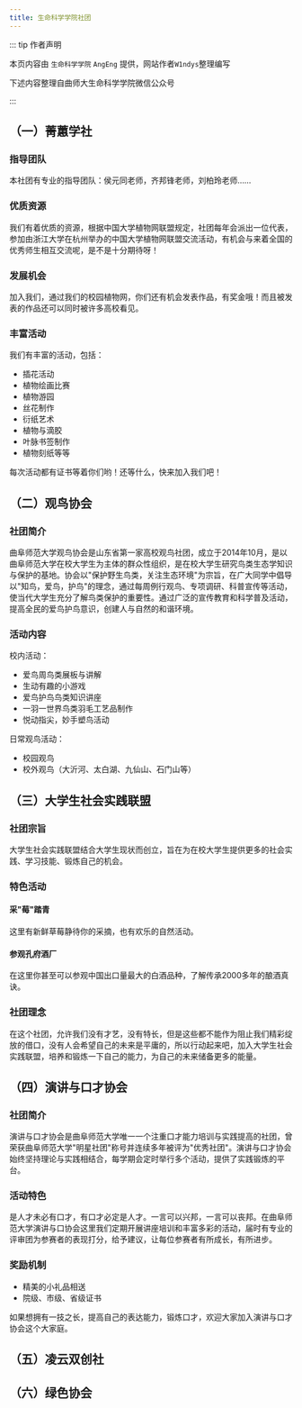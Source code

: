 ```yaml
---
title: 生命科学学院社团
---
```


::: tip 作者声明

本页内容由 `生命科学学院` `AngEng` 提供，网站作者`W1ndys`整理编写

下述内容整理自曲师大生命科学学院微信公众号

:::

## （一）菁蕙学社

### 指导团队
本社团有专业的指导团队：侯元同老师，齐邦锋老师，刘柏玲老师……

### 优质资源
我们有着优质的资源，根据中国大学植物网联盟规定，社团每年会派出一位代表，参加由浙江大学在杭州举办的中国大学植物网联盟交流活动，有机会与来着全国的优秀师生相互交流呢，是不是十分期待呀！

### 发展机会
加入我们，通过我们的校园植物网，你们还有机会发表作品，有奖金哦！而且被发表的作品还可以同时被许多高校看见。

### 丰富活动
我们有丰富的活动，包括：
- 插花活动
- 植物绘画比赛
- 植物游园
- 丝花制作
- 衍纸艺术
- 植物与滴胶
- 叶脉书签制作
- 植物刻纸等等

每次活动都有证书等着你们哟！还等什么，快来加入我们吧！

## （二）观鸟协会

### 社团简介
曲阜师范大学观鸟协会是山东省第一家高校观鸟社团，成立于2014年10月，是以曲阜师范大学在校大学生为主体的群众性组织，是在校大学生研究鸟类生态学知识与保护的基地。协会以"保护野生鸟类，关注生态环境"为宗旨，在广大同学中倡导以"知鸟，爱鸟，护鸟"的理念，通过每周例行观鸟、专项调研、科普宣传等活动，使当代大学生充分了解鸟类保护的重要性。通过广泛的宣传教育和科学普及活动，提高全民的爱鸟护鸟意识，创建人与自然的和谐环境。

### 活动内容
校内活动：
- 爱鸟周鸟类展板与讲解
- 生动有趣的小游戏
- 爱鸟护鸟鸟类知识讲座
- 一羽一世界鸟类羽毛工艺品制作
- 悦动指尖，妙手塑鸟活动

日常观鸟活动：
- 校园观鸟
- 校外观鸟（大沂河、太白湖、九仙山、石门山等）

## （三）大学生社会实践联盟

### 社团宗旨
大学生社会实践联盟结合大学生现状而创立，旨在为在校大学生提供更多的社会实践、学习技能、锻炼自己的机会。

### 特色活动
#### 采"莓"踏青
这里有新鲜草莓静待你的采摘，也有欢乐的自然活动。

#### 参观孔府酒厂
在这里你甚至可以参观中国出口量最大的白酒品种，了解传承2000多年的酿酒真诀。

### 社团理念
在这个社团，允许我们没有才艺，没有特长，但是这些都不能作为阻止我们精彩绽放的借口，没有人会希望自己的未来是平庸的，所以行动起来吧，加入大学生社会实践联盟，培养和锻炼一下自己的能力，为自己的未来储备更多的能量。

## （四）演讲与口才协会

### 社团简介
演讲与口才协会是曲阜师范大学唯一一个注重口才能力培训与实践提高的社团，曾荣获曲阜师范大学"明星社团"称号并连续多年被评为"优秀社团"。演讲与口才协会始终坚持理论与实践相结合，每学期会定时举行多个活动，提供了实践锻炼的平台。

### 活动特色
是人才未必有口才，有口才必定是人才。一言可以兴邦，一言可以丧邦。在曲阜师范大学演讲与口协会这里我们定期开展讲座培训和丰富多彩的活动，届时有专业的评审团为参赛者的表现打分，给予建议，让每位参赛者有所成长，有所进步。

### 奖励机制
- 精美的小礼品相送
- 院级、市级、省级证书

如果想拥有一技之长，提高自己的表达能力，锻炼口才，欢迎大家加入演讲与口才协会这个大家庭。

## （五）凌云双创社

## （六）绿色协会